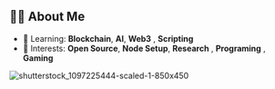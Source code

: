 ## 👨‍💻 About Me
- 🌱 Learning: **Blockchain**, **AI**, **Web3** , **Scripting**
- 🚀 Interests: **Open Source**, **Node Setup**, **Research** , **Programing** , **Gaming**

![shutterstock_1097225444-scaled-1-850x450](https://github.com/user-attachments/assets/cc335e88-9d2c-4a37-81fb-dd84c6300c0f)

